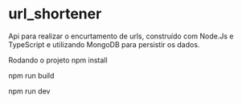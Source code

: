 # url_shortener
Api para realizar o encurtamento de urls, construído com Node.Js e TypeScript e utilizando MongoDB para persistir os dados.

Rodando o projeto
npm install

npm run build

npm run dev

